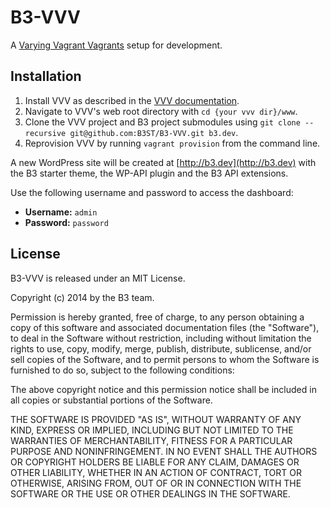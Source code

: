 # B3-VVV

A [Varying Vagrant Vagrants](https://github.com/Varying-Vagrant-Vagrants/VVV) setup for development.

## Installation

1. Install VVV as described in the [VVV documentation](https://github.com/Varying-Vagrant-Vagrants/VVV).
2. Navigate to VVV's web root directory with `cd {your vvv dir}/www`.
3. Clone the VVV project and B3 project submodules using `git clone --recursive git@github.com:B3ST/B3-VVV.git b3.dev`.
4. Reprovision VVV by running `vagrant provision` from the command line.

A new WordPress site will be created at [http://b3.dev](http://b3.dev) with the B3 starter theme, the WP-API plugin and the B3 API extensions.

Use the following username and password to access the dashboard:

* **Username:** `admin`
* **Password:** `password`

## License

B3-VVV is released under an MIT License.

Copyright (c) 2014 by the B3 team.

Permission is hereby granted, free of charge, to any person obtaining a copy
of this software and associated documentation files (the "Software"), to deal
in the Software without restriction, including without limitation the rights
to use, copy, modify, merge, publish, distribute, sublicense, and/or sell
copies of the Software, and to permit persons to whom the Software is
furnished to do so, subject to the following conditions:

The above copyright notice and this permission notice shall be included in
all copies or substantial portions of the Software.

THE SOFTWARE IS PROVIDED "AS IS", WITHOUT WARRANTY OF ANY KIND, EXPRESS OR
IMPLIED, INCLUDING BUT NOT LIMITED TO THE WARRANTIES OF MERCHANTABILITY,
FITNESS FOR A PARTICULAR PURPOSE AND NONINFRINGEMENT. IN NO EVENT SHALL THE
AUTHORS OR COPYRIGHT HOLDERS BE LIABLE FOR ANY CLAIM, DAMAGES OR OTHER
LIABILITY, WHETHER IN AN ACTION OF CONTRACT, TORT OR OTHERWISE, ARISING FROM,
OUT OF OR IN CONNECTION WITH THE SOFTWARE OR THE USE OR OTHER DEALINGS IN
THE SOFTWARE.
